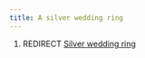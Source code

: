```yaml
---
title: A silver wedding ring
---
```


1.  REDIRECT [Silver wedding ring](Silver_wedding_ring "wikilink")